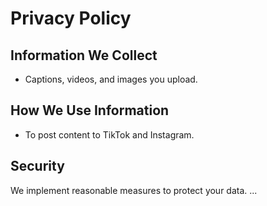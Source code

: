 # Privacy Policy
## Information We Collect
- Captions, videos, and images you upload.
## How We Use Information
- To post content to TikTok and Instagram.
## Security
We implement reasonable measures to protect your data.
...